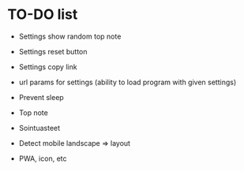# TO-DO list

- Settings show random top note

- Settings reset button

- Settings copy link

- url params for settings (ability to load program with given settings)

- Prevent sleep

- Top note

- Sointuasteet

- Detect mobile landscape => layout

- PWA, icon, etc
